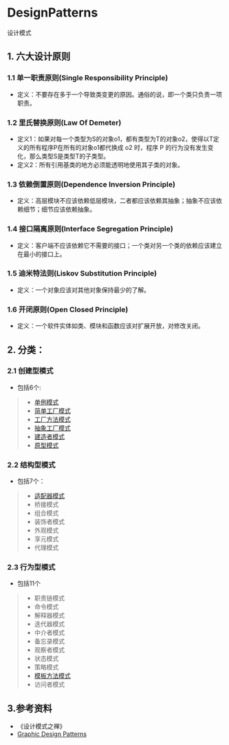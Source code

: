 # DesignPatterns
设计模式
## 1. 六大设计原则
### 1.1 单一职责原则(Single Responsibility Principle)
* 定义：不要存在多于一个导致类变更的原因。通俗的说，即一个类只负责一项职责。
### 1.2 里氏替换原则(Law Of Demeter)
* 定义1：如果对每一个类型为S的对象o1，都有类型为T的对象o2，使得以T定义的所有程序P在所有的对象o1都代换成 o2 时，程序 P 的行为没有发生变化，那么类型S是类型T的子类型。
* 定义2：所有引用基类的地方必须能透明地使用其子类的对象。
### 1.3 依赖倒置原则(Dependence Inversion Principle)
* 定义：高层模块不应该依赖低层模块，二者都应该依赖其抽象；抽象不应该依赖细节；细节应该依赖抽象。
### 1.4 接口隔离原则(Interface Segregation Principle)
* 定义：客户端不应该依赖它不需要的接口；一个类对另一个类的依赖应该建立在最小的接口上。 
### 1.5 迪米特法则(Liskov Substitution Principle)
* 定义：一个对象应该对其他对象保持最少的了解。
### 1.6 开闭原则(Open Closed Principle)
* 定义：一个软件实体如类、模块和函数应该对扩展开放，对修改关闭。
## 2. 分类：
### 2.1 创建型模式
* 包括6个:
>* [单例模式](src/main/java/com/tjudream/designpattern/singleton/README.md)
>* [简单工厂模式](src/main/java/com/tjudream/designpattern/factory/simplefactory/README.md)
>* [工厂方法模式](src/main/java/com/tjudream/designpattern/factory/factorymethod/README.md)
>* [抽象工厂模式](src/main/java/com/tjudream/designpattern/factory/abstractfactory/README.md)
>* [建造者模式](src/main/java/com/tjudream/designpattern/builder/README.md)
>* [原型模式](src/main/java/com/tjudream/designpattern/prototype/README.md)
### 2.2 结构型模式
* 包括7个：
>* [适配器模式](src/main/java/com/tjudream/designpattern/adapter/README.md)
>* 桥接模式
>* 组合模式
>* 装饰者模式
>* 外观模式
>* 享元模式
>* 代理模式
### 2.3 行为型模式
* 包括11个
>* 职责链模式
>* 命令模式
>* 解释器模式
>* 迭代器模式
>* 中介者模式
>* 备忘录模式
>* 观察者模式
>* 状态模式
>* 策略模式
>* [模板方法模式](src/main/java/com/tjudream/designpattern/templatemethod/README.md)
>* 访问者模式

## 3.参考资料
* 《设计模式之禅》
* [Graphic Design Patterns](https://design-patterns.readthedocs.io)